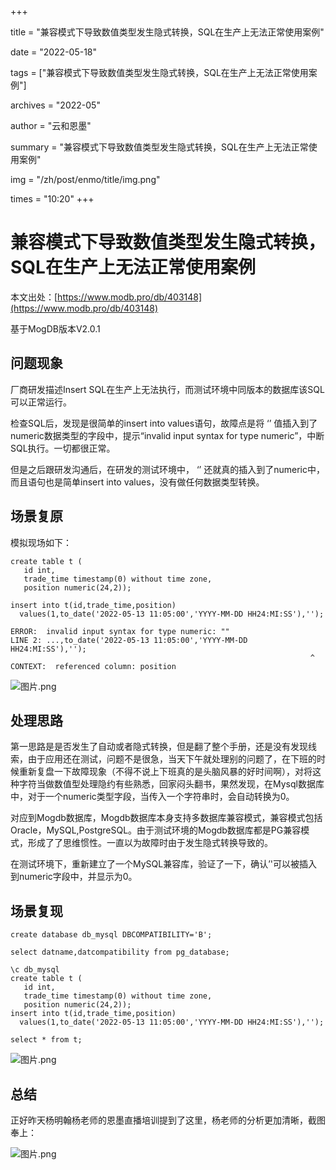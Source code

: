 +++

title = "兼容模式下导致数值类型发生隐式转换，SQL在生产上无法正常使用案例" 

date = "2022-05-18" 

tags = ["兼容模式下导致数值类型发生隐式转换，SQL在生产上无法正常使用案例"] 

archives = "2022-05" 

author = "云和恩墨" 

summary = "兼容模式下导致数值类型发生隐式转换，SQL在生产上无法正常使用案例"

img = "/zh/post/enmo/title/img.png" 

times = "10:20"
+++

# 兼容模式下导致数值类型发生隐式转换，SQL在生产上无法正常使用案例

本文出处：[https://www.modb.pro/db/403148](https://www.modb.pro/db/403148)

基于MogDB版本V2.0.1

## 问题现象

厂商研发描述Insert SQL在生产上无法执行，而测试环境中同版本的数据库该SQL可以正常运行。

检查SQL后，发现是很简单的insert into values语句，故障点是将 ‘’ 值插入到了numeric数据类型的字段中，提示“invalid input syntax for type numeric”，中断SQL执行。一切都很正常。

但是之后跟研发沟通后，在研发的测试环境中， ‘’ 还就真的插入到了numeric中，而且语句也是简单insert into values，没有做任何数据类型转换。

## 场景复原

模拟现场如下：

```
create table t (
   id int,
   trade_time timestamp(0) without time zone,
   position numeric(24,2));

insert into t(id,trade_time,position)
  values(1,to_date('2022-05-13 11:05:00','YYYY-MM-DD HH24:MI:SS'),'');

ERROR:  invalid input syntax for type numeric: ""
LINE 2: ...,to_date('2022-05-13 11:05:00','YYYY-MM-DD HH24:MI:SS'),'');
                                                                   ^
CONTEXT:  referenced column: position
```

![图片.png](../images/20220513-706c424f-3e3b-4305-8798-706921389979.png)

## 处理思路

第一思路是是否发生了自动或者隐式转换，但是翻了整个手册，还是没有发现线索，由于应用还在测试，问题不是很急，当天下午就处理别的问题了，在下班的时候重新复盘一下故障现象（不得不说上下班真的是头脑风暴的好时间啊），对将这种字符当做数值型处理隐约有些熟悉，回家闷头翻书，果然发现，在Mysql数据库中，对于一个numeric类型字段，当传入一个字符串时，会自动转换为0。

对应到Mogdb数据库，Mogdb数据库本身支持多数据库兼容模式，兼容模式包括Oracle，MySQL,PostgreSQL。由于测试环境的Mogdb数据库都是PG兼容模式，形成了了思维惯性。一直以为故障时由于发生隐式转换导致的。

在测试环境下，重新建立了一个MySQL兼容库，验证了一下，确认’'可以被插入到numeric字段中，并显示为0。

## 场景复现

```
create database db_mysql DBCOMPATIBILITY='B';

select datname,datcompatibility from pg_database;

\c db_mysql
create table t (
   id int,
   trade_time timestamp(0) without time zone,
   position numeric(24,2));
insert into t(id,trade_time,position)
  values(1,to_date('2022-05-13 11:05:00','YYYY-MM-DD HH24:MI:SS'),'');

select * from t;

```

![图片.png](../images/20220513-9759cb7a-7d71-46af-9ff9-bed99d762a0b.png)

## 总结

正好昨天杨明翰杨老师的恩墨直播培训提到了这里，杨老师的分析更加清晰，截图奉上：

![图片.png](../images/20220513-2acdcd6a-b6f8-49fb-b718-9196894b7011.png)
